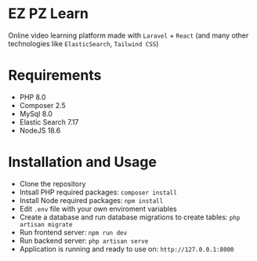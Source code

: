 # EZ PZ Learn
Online video learning platform made with `Laravel` + `React` (and many other technologies like `ElasticSearch`, `Tailwind CSS`)

# Requirements

- PHP 8.0
- Composer 2.5
- MySql 8.0
- Elastic Search 7.17
- NodeJS 18.6

# Installation and Usage

- Clone the repository
- Intsall PHP required packages: `composer install`
- Install Node required packages: `npm install`
- Edit `.env` file with your own enviroment variables
- Create a database and run database migrations to create tables: `php artisan migrate`
- Run frontend server: `npm run dev`
- Run backend server: `php artisan serve`
- Application is running and ready to use on: `http://127.0.0.1:8000`
